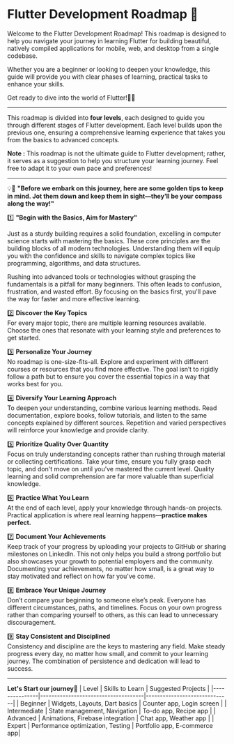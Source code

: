 # Flutter Development Roadmap 🚀

Welcome to the Flutter Development Roadmap! This roadmap is designed to help you navigate your journey in learning Flutter for building beautiful, natively compiled applications for mobile, web, and desktop from a single codebase.  

Whether you are a beginner or looking to deepen your knowledge, this guide will provide you with clear phases of learning, practical tasks to enhance your skills.  

Get ready to dive into the world of Flutter!📱✨
_____________________________________________________________________________________________________________________________________________________________________________________________________________________

This roadmap is divided into **four levels**, each designed to guide you through different stages of Flutter development. Each level builds upon the previous one, ensuring a comprehensive learning experience that takes you from the basics to advanced concepts.

**Note :** This roadmap is not the ultimate guide to Flutter development; rather, it serves as a suggestion to help you structure your learning journey. Feel free to adapt it to your own pace and preferences!

_____________________________________________________________________________________________________________________________________________________________________________________________________________________
💡📌 **"Before we embark on this journey, here are some golden tips to keep in mind. Jot them down and keep them in sight—they’ll be your compass along the way!"**

1️⃣ **"Begin with the Basics, Aim for Mastery"** 

Just as a sturdy building requires a solid foundation, excelling in computer science starts with mastering the basics. These core principles are the building blocks of all modern technologies. Understanding them will equip you with the confidence and skills to navigate complex topics like programming, algorithms, and data structures.  

Rushing into advanced tools or technologies without grasping the fundamentals is a pitfall for many beginners. This often leads to confusion, frustration, and wasted effort. By focusing on the basics first, you'll pave the way for faster and more effective learning.  

2️⃣ **Discover the Key Topics**  
For every major topic, there are multiple learning resources available. Choose the ones that resonate with your learning style and preferences to get started.  

3️⃣ **Personalize Your Journey**  
No roadmap is one-size-fits-all. Explore and experiment with different courses or resources that you find more effective. The goal isn’t to rigidly follow a path but to ensure you cover the essential topics in a way that works best for you.  

4️⃣ **Diversify Your Learning Approach**  
To deepen your understanding, combine various learning methods. Read documentation, explore books, follow tutorials, and listen to the same concepts explained by different sources. Repetition and varied perspectives will reinforce your knowledge and provide clarity.  

5️⃣ **Prioritize Quality Over Quantity**  
Focus on truly understanding concepts rather than rushing through material or collecting certifications. Take your time, ensure you fully grasp each topic, and don't move on until you’ve mastered the current level. Quality learning and solid comprehension are far more valuable than superficial knowledge.  

6️⃣ **Practice What You Learn**  
At the end of each level, apply your knowledge through hands-on projects. Practical application is where real learning happens—**practice makes perfect.**  

7️⃣ **Document Your Achievements**  
Keep track of your progress by uploading your projects to GitHub or sharing milestones on LinkedIn. This not only helps you build a strong portfolio but also showcases your growth to potential employers and the community. Documenting your achievements, no matter how small, is a great way to stay motivated and reflect on how far you've come.  

8️⃣ **Embrace Your Unique Journey**  
Don’t compare your beginning to someone else’s peak. Everyone has different circumstances, paths, and timelines. Focus on your own progress rather than comparing yourself to others, as this can lead to unnecessary discouragement.  

9️⃣ **Stay Consistent and Disciplined**  
Consistency and discipline are the keys to mastering any field. Make steady progress every day, no matter how small, and commit to your learning journey. The combination of persistence and dedication will lead to success.

_____________________________________________________________________________________________________________________________________________________________________________________________________________________
**Let's Start our journey**🚀
| Level         | Skills to Learn                     | Suggested Projects           |
|---------------|-------------------------------------|------------------------------|
| Beginner      | Widgets, Layouts, Dart basics      | Counter app, Login screen    |
| Intermediate  | State management, Navigation       | To-do app, Recipe app        |
| Advanced      | Animations, Firebase integration   | Chat app, Weather app        |
| Expert        | Performance optimization, Testing  | Portfolio app, E-commerce app|







